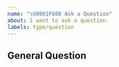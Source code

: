 ```yaml
---
name: "\U0001F600 Ask a Question"
about: I want to ask a question.
labels: type/question
---
```


## General Question

<!--

Before asking a question, make sure you have:

- Searched existing Stack Overflow questions.
- Googled your question.
- Searched open and closed [GitHub issues](https://github.com/antlabs/mock/issues)
- Read the documentation:
  - [mock Readme](https://github.com/antlabs/mock/blob/master/README.md)

-->
